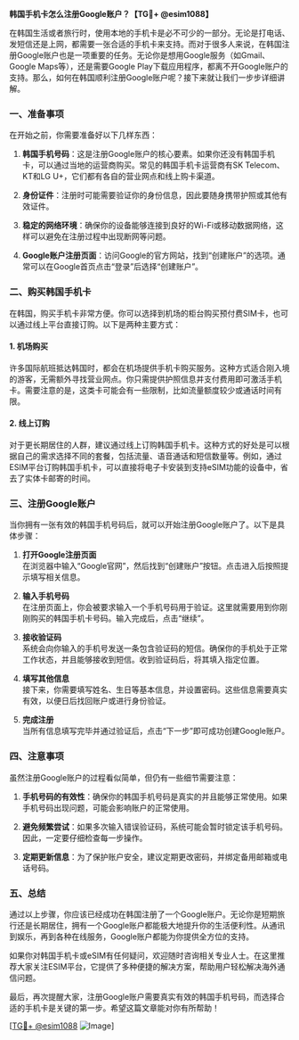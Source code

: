 **韩国手机卡怎么注册Google账户？【TG💪+ @esim1088】**

在韩国生活或者旅行时，使用本地的手机卡是必不可少的一部分。无论是打电话、发短信还是上网，都需要一张合适的手机卡来支持。而对于很多人来说，在韩国注册Google账户也是一项重要的任务。无论你是想用Google服务（如Gmail、Google Maps等），还是需要Google Play下载应用程序，都离不开Google账户的支持。那么，如何在韩国顺利注册Google账户呢？接下来就让我们一步步详细讲解。

### 一、准备事项

在开始之前，你需要准备好以下几样东西：

1. **韩国手机号码**：这是注册Google账户的核心要素。如果你还没有韩国手机卡，可以通过当地的运营商购买。常见的韩国手机卡运营商有SK Telecom、KT和LG U+，它们都有各自的营业网点和线上购卡渠道。
   
2. **身份证件**：注册时可能需要验证你的身份信息，因此要随身携带护照或其他有效证件。

3. **稳定的网络环境**：确保你的设备能够连接到良好的Wi-Fi或移动数据网络，这样可以避免在注册过程中出现断网等问题。

4. **Google账户注册页面**：访问Google的官方网站，找到“创建账户”的选项。通常可以在Google首页点击“登录”后选择“创建账户”。

### 二、购买韩国手机卡

在韩国，购买手机卡非常方便。你可以选择到机场的柜台购买预付费SIM卡，也可以通过线上平台直接订购。以下是两种主要方式：

#### 1. **机场购买**
许多国际航班抵达韩国时，都会在机场提供手机卡购买服务。这种方式适合刚入境的游客，无需额外寻找营业网点。你只需提供护照信息并支付费用即可激活手机卡。需要注意的是，这类卡可能会有一些限制，比如流量额度较少或通话时间有限。

#### 2. **线上订购**
对于更长期居住的人群，建议通过线上订购韩国手机卡。这种方式的好处是可以根据自己的需求选择不同的套餐，包括流量、语音通话和短信数量等。例如，通过ESIM平台订购韩国手机卡，可以直接将电子卡安装到支持eSIM功能的设备中，省去了实体卡邮寄的时间。

### 三、注册Google账户

当你拥有一张有效的韩国手机号码后，就可以开始注册Google账户了。以下是具体步骤：

1. **打开Google注册页面**  
   在浏览器中输入“Google官网”，然后找到“创建账户”按钮。点击进入后按照提示填写相关信息。

2. **输入手机号码**  
   在注册页面上，你会被要求输入一个手机号码用于验证。这里就需要用到你刚刚购买的韩国手机卡号码。输入完成后，点击“继续”。

3. **接收验证码**  
   系统会向你输入的手机号发送一条包含验证码的短信。确保你的手机处于正常工作状态，并且能够接收到短信。收到验证码后，将其填入指定位置。

4. **填写其他信息**  
   接下来，你需要填写姓名、生日等基本信息，并设置密码。这些信息需要真实有效，以便日后找回账户或进行身份验证。

5. **完成注册**  
   当所有信息填写完毕并通过验证后，点击“下一步”即可成功创建Google账户。

### 四、注意事项

虽然注册Google账户的过程看似简单，但仍有一些细节需要注意：

1. **手机号码的有效性**：确保你的韩国手机号码是真实的并且能够正常使用。如果手机号码出现问题，可能会影响账户的正常使用。

2. **避免频繁尝试**：如果多次输入错误验证码，系统可能会暂时锁定该手机号码。因此，一定要仔细检查每一步操作。

3. **定期更新信息**：为了保护账户安全，建议定期更改密码，并绑定备用邮箱或电话号码。

### 五、总结

通过以上步骤，你应该已经成功在韩国注册了一个Google账户。无论你是短期旅行还是长期居住，拥有一个Google账户都能极大地提升你的生活便利性。从通讯到娱乐，再到各种在线服务，Google账户都能为你提供全方位的支持。

如果你对韩国手机卡或eSIM有任何疑问，欢迎随时咨询相关专业人士。在这里推荐大家关注ESIM平台，它提供了多种便捷的解决方案，帮助用户轻松解决海外通信问题。

最后，再次提醒大家，注册Google账户需要真实有效的韩国手机号码，而选择合适的手机卡是关键的第一步。希望这篇文章能对你有所帮助！

[[TG💪+ @esim1088](https://t.me/s/esim1088) ![Image](https://i.postimg.cc/4NQfJmqS/Snipaste-2025-05-13-00-14-12.png)]